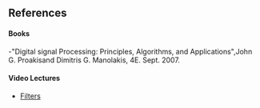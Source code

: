## References
#### Books
-"Digital signal Processing: Principles, Algorithms, and Applications",John G. Proakisand Dimitris G. Manolakis, 4E. Sept. 2007.

#### Video Lectures
- [Filters](https://www.youtube.com/watch?v=LL3U-Gp-qGk&t=1s)

